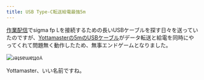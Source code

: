 ```yaml
---
title: USB Type-C転送給電最強5m
---
```

[作業配信](https://www.youtube.com/c/r7kamura)でsigma fp Lを接続するための長いUSBケーブルを探す日々を送っていたのですが、[Yottamasterの5mのUSBケーブル](https://www.amazon.co.jp/dp/B09Y1BY75P)がデータ転送と給電を同時にやってくれて問題無く動作したため、無事エンドゲームとなりました。

![](https://lh4.googleusercontent.com/OYXK2dcNtPu89G4tML13joPPN6Aq1CWxSeosP7CUz0BREzAaZrs35Me31wVvdY8_9yybJA8Lh2qPvw-vapR0QaXJGc0qCUKGnlQah52yGPFd05EhiQ_6R68MvBicPvYTdHsQpL8gRkEqx44gZnX7bns "ɹǝʇsɐɯɐʇʇo⅄")

Yottamaster、いい名前ですね。
